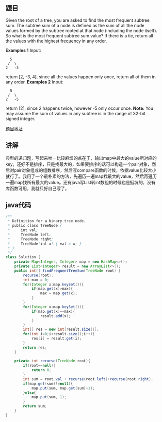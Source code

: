 ## 题目

Given the root of a tree, you are asked to find the most frequent subtree sum. The subtree sum of a node is defined as the sum of all the node values formed by the subtree rooted at that node (including the node itself). So what is the most frequent subtree sum value? If there is a tie, return all the values with the highest frequency in any order.

**Examples 1**
Input:
```
  5
 /  \
2   -3
```
return [2, -3, 4], since all the values happen only once, return all of them in any order.
**Examples 2**
Input:
```
  5
 /  \
2   -5
```
return [2], since 2 happens twice, however -5 only occur once.
**Note:** You may assume the sum of values in any subtree is in the range of 32-bit signed integer.

[题目地址](https://leetcode.com/problems/most-frequent-subtree-sum/)

## 讲解

典型的递归题，写起来唯一比较麻烦的点在于，输出map中最大的value所对应的key，还好不是排序，只是找最大的，如果要排序的话可以构造一个pair对象，然后对pair对象组成的组数排序，然后写compare函数的时候，依据value比较大小就行了。我用了一个最朴素的方法，先遍历一遍map找最大的value，然后再遍历一遍map找所有最大的value。还有java写List转int数组的时候也是挺坑的，没有库函数可用，我就只好自己写了。

## java代码

```java
/**
 * Definition for a binary tree node.
 * public class TreeNode {
 *     int val;
 *     TreeNode left;
 *     TreeNode right;
 *     TreeNode(int x) { val = x; }
 * }
 */
class Solution {
    private Map<Integer, Integer> map = new HashMap<>();
    private List<Integer> result = new ArrayList<>();
    public int[] findFrequentTreeSum(TreeNode root) {
        recurse(root);
        int max = 0;
        for(Integer x:map.keySet()){
            if(map.get(x)>max){
                max = map.get(x);
            }
        }
        for(Integer x:map.keySet()){
            if(map.get(x)==max){
                result.add(x);
            }
        }
        int[] res = new int[result.size()];
        for(int i=0;i<result.size();i++){
            res[i] = result.get(i);
        }
        return res;
    }
    
    private int recurse(TreeNode root){
        if(root==null){
            return 0;
        }
        int sum = root.val + recurse(root.left)+recurse(root.right);
        if(map.get(sum)!=null){
            map.put(sum, map.get(sum)+1);
        }else{
            map.put(sum, 1);
        }
        return sum;
    }
}
```